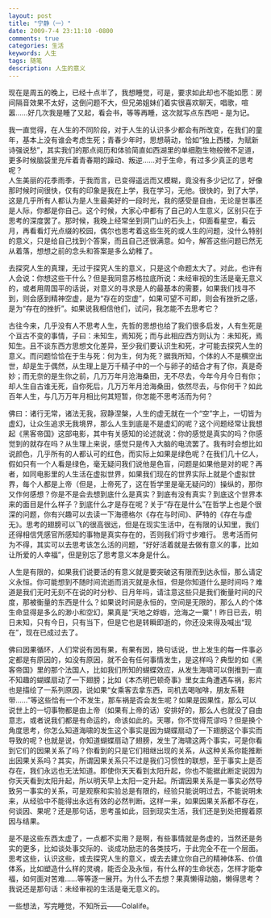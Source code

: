 ```yaml
---
layout: post
title: "宁静（一）"
date: 2009-7-4 23:11:10 -0800
comments: true
categories: 生活
keywords: 人生
tags: 随笔
description: 人生的意义
---
```

现在是周五的晚上，已经十点半了，我想睡觉，可是，要求如此却也不能如愿：房间隔音效果不太好，这倒问题不大，但兄弟姐妹们着实很喜欢聊天，唱歌，喧嚣……好几次我是睡了又起，看会书，等等再睡，这次就写点东西吧 - 是为记。   

我一直觉得，在人生的不同阶段，对于人生的认识多少都会有所改变，在我们的童年，基本上没有谁会考虑生死；青春少年时，思想萌动，恰如“独上西楼，为赋新诗强说愁”，其实我们的那点阅历和体验简直如西湖里的单细胞生物般微不足道，更多时候脑袋里充斥着青春期的躁动、叛逆……对于生命，有过多少真正的思考呢？<!--more-->  
人生美丽的花季雨季，于我而言，已变得遥远而又模糊，竟没有多少记忆了，好像那时候时间很快，仅有的印象是我在上学，我在学习，无他。很快的，到了大学，这是几乎所有人都认为是人生最美好的一段时光，我的感受是自由，无论是世事还是人际，你都是你自己。这个时候，大家心中都有了自己的人生意义，区别只在于思考的深度罢了。那时候，我晚上经常坐到洞门山的石头上，仰面看星空，看云月，再看看灯光点缀的校园，偶尔也思考着这些生死的或人生的问题，没什么特别的意义，只是给自己找到个答案，而且自己还很满意。如今，解答这些问题已然无从着落，想想之前的念头和答案是多么幼稚了。   

去探究人生的真理，无过于探究人生的意义，只是这个命题太大了。对此，也许有人会说：你想这些干什么？但是我同意苏格拉底所说：未经审视的生活是毫无意义的，或者用周国平的话说，对意义的寻求是人的最基本的需要，如果我们找寻不到，则会感到精神空虚，是为“存在的空虚”，如果可望不可即，则会有挫折之感，是为“存在的挫折”。如果说我相信他们，试问，我怎能不去思考它？   

古往今来，几乎没有人不思考人生，先哲的思想也给了我们很多启发，人有生死是个亘古不变的事情，子曰：未知生，焉知死；而与此相应西方则认为：未知死，焉知生。且不谈东西方思想文化差异，至少我们要认识生和死，才可能去探究人生的意义。而问题恰恰在于生与死：何为生，何为死？据我所知，个体的人不是横空出世，却是生于偶然，从生理上是万千精子中的一个与卵子的结合才有了你，真是奇妙；而无奈的是生你之前，几万万年月沧海桑田，无不尽去，今年今月今日有你；却人生自古谁无死，自你死后，几万万年月沧海桑田，依然尽去，与你何干？如此百年人生，与几万万年月相比何其短暂，你怎能不思考活而为何？   

佛曰：诸行无常，诸法无我，寂静涅槃，人生的虚无就在一个“空”字上，一切皆为虚幻，让众生追求无我境界，那么人生到底是不是虚幻的呢？这个问题经常让我想起《黑客帝国》这部电影，其中有关感知的论述就说：你的感觉是真实的吗？你感觉到的就存在吗？从生理上来说，感觉只是传入大脑的电流罢了。我有时会想比如说颜色，几乎所有的人都认可的红色，而实际上如果是绿色呢？在我们几十亿人，假如只有一个人看是绿色，毫无疑问我们说他是色盲，问题是如果他是对的呢？再者，如同电影里的人生活在虚拟世界，如果我们现在的世界实际上就是个虚拟世界，每个人都是上帝（但是，上帝死了，这在哲学里是毫无疑问的）操纵的，那你又作何感想？你是不是会去想到底什么是真实？到底有没有真实？到底这个世界本来的面目是什么样子？到底什么才是存在呢？关于“存在是什么”在哲学上也是个很深的问题，你有兴趣可以去读一下海德格尔《存在与时间》、萨特的《存在与虚无》。思考的翅膀可以飞的很高很远，但是在现实生活中，在有限的认知里，我们还得相信凭感官所感知的事物是真实存在的，否则我们将寸步难行。 
思考活而何为不得，其实可以去思考该怎么活的问题，“好好活着就是去做有意义的事，比如让所爱的人幸福”，但是别忘了思考意义本身是什么。   

人生是有限的，如果我们说要活的有意义就是要突破这有限而到达永恒，那么请定义永恒。你可能想到不随时间流逝而消灭就是永恒，但是你知道什么是时间吗？难道是我们无时无刻不在说的时分秒、日月年吗，请注意这些只是我们衡量时间的尺度，那被衡量的东西是什么？如果说时间是永恒的，空间是无限的，那么人的个体生命显得是多么的渺小和空幻，果真是“天地之蜉蝣，沧海之一粟”！昨日已去，明日未知，只有今日，只有当下，但是它也是转瞬即逝的，你还没来得及喊出“现在”，现在已成过去了。   

佛曰因果循环，人们常说有因有果，有果有因，换句话说，世上发生的每一件事必定都是有原因的，如没有原因，就不会有任何事情发生，是这样吗？典型的如《黑客帝国》里的那个法国人，比如我们所知的蝴蝶效应，从发生海啸可以倒推到一直不知趣的蝴蝶扇动了一下翅膀；比如《本杰明巴顿奇事》里女主角遭遇车祸，影片也是描绘了一系列原因，说如果“女乘客去拿东西，司机去喝咖啡，朋友系鞋带……”等这些恰有一个不发生，那车祸是否会发生呢？如果是因果性，那么可以说世上的一切事物都是由上帝（如果有上帝的话）安排好的，那么人也就没了自由意志，或者说我们都是有命运的，命该如此的。天哪，你不觉得荒谬吗？但是换个角度思考，你怎么知道海啸的发生这个事实是因为蝴蝶扇动了一下翅膀这个事实而导致的呢？也就是说，你知道蝴蝶扇动了翅膀，发生了海啸这两个事实，可是你看到它们的因果关系了吗？你看到的只是它们相继出现的关系，从这种关系你能推断出因果关系吗？其实，所谓因果关系只不过是我们习惯性的联想，至于事实上是否存在，我们永远也无法知道。即使你天天看到太阳升起，你也不能据此断定说因为你天天看到太阳升起，所以明天早上太阳一定升起。所谓因果关系是一事实必然导致另一事实的关系，可是观察和实验总是有限的，经验只能说明过去，不能说明未来，从经验中不能得出永远有效的必然判断。这样一来，如果因果关系都不存在，何谈因、果呢？还是那句话，思考虽如此，回到现实生活，我们还是到处把握着原因与结果。   

是不是这些东西太虚了，一点都不实用？是啊，有些事情就是务虚的，当然还是务实的更多，比如谈处事交际的、谈成功励志的各类技巧，于此完全不在一个层面。思考这些，认识这些，或去探究人生的意义，或去去建立你自己的精神体系、价值体系，比如塑造什么样的灵魂，能否企及永恒，有什么样的生命状态，怎样才能幸福，如何面对苦难……等等逐一展开。为什么不去想？果真懒得动脑，懒得思考？我说还是那句话：未经审视的生活是毫无意义的。   

一些想法，写完睡觉，不知所云——Colalife。  

